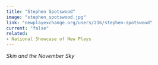 ```yaml
---
title: "Stephen Spotswood"
image: "stephen_spotswood.jpg"
link: "newplayexchange.org/users/216/stephen-spotswood"
current: "false"
related:
- National Showcase of New Plays
---
```


*Skin and the November Sky*

